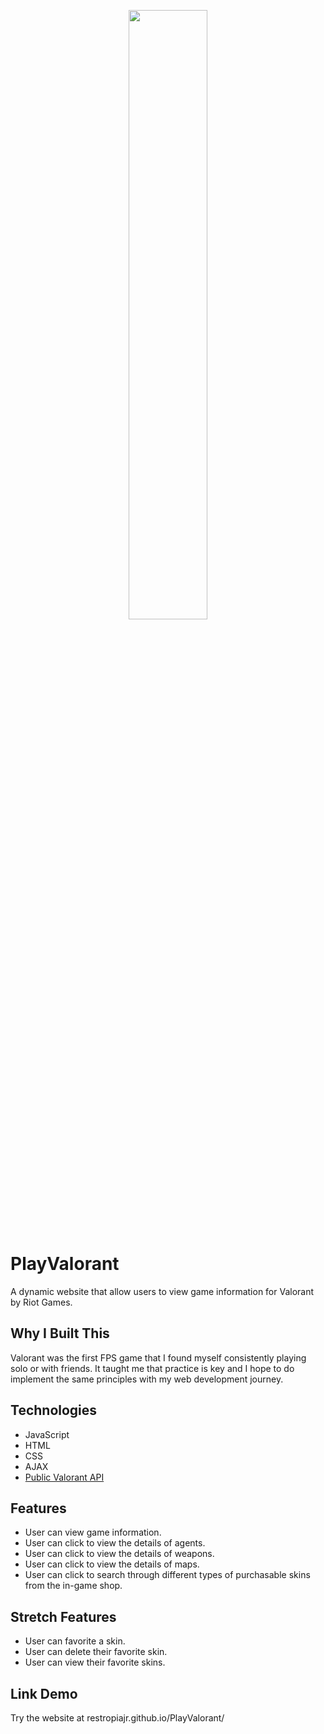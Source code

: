 <p align="center">
  <img src="https://github.com/restropiajr/PlayValorant/assets/66459527/ce53fc3e-8adc-4dec-ad07-6568b26a0144" width=50% height=50%>
</p>

# PlayValorant

A dynamic website that allow users to view game information for Valorant by Riot Games.

## Why I Built This

Valorant was the first FPS game that I found myself consistently playing solo or with friends. It taught me that practice is key and I hope to do implement the same principles with my web development journey.

## Technologies

- JavaScript
- HTML
- CSS
- AJAX
- [Public Valorant API](https://valorant-api.com/)

## Features

- User can view game information.
- User can click to view the details of agents.
- User can click to view the details of weapons.
- User can click to view the details of maps.
- User can click to search through different types of purchasable skins from the in-game shop.

## Stretch Features

- User can favorite a skin.
- User can delete their favorite skin.
- User can view their favorite skins.
  
## Link Demo

Try the website at restropiajr.github.io/PlayValorant/
